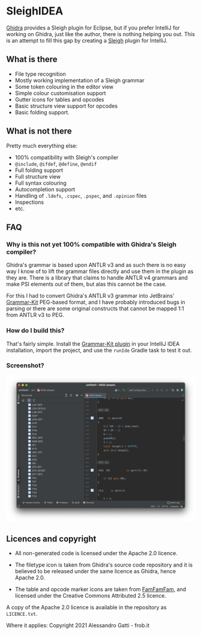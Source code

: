 # SleighIDEA

[Ghidra](https://ghidra-sre.org/) provides a Sleigh plugin for Eclipse, but if you prefer IntelliJ for working on
Ghidra, just like the author, there is nothing helping you out. This is an attempt to fill this gap by creating
a [Sleigh](https://ghidra.re/courses/languages/html/sleigh.html) plugin for IntelliJ.

## What is there

* File type recognition
* Mostly working implementation of a Sleigh grammar
* Some token colouring in the editor view
* Simple colour customisation support
* Gutter icons for tables and opcodes
* Basic structure view support for opcodes
* Basic folding support.

## What is not there

Pretty much everything else:

* 100% compatibility with Sleigh's compiler
* `@include`, `@ifdef`, `@define`, `@endif`
* Full folding support
* Full structure view
* Full syntax colouring
* Autocompletion support
* Handling of `.ldefs`, `.cspec`, `.pspec`, and `.opinion` files
* Inspections
* etc.

## FAQ

### Why is this not yet 100% compatible with Ghidra's Sleigh compiler?

Ghidra's grammar is based upon ANTLR v3 and as such there is no easy way I know of to lift the grammar files directly
and use them in the plugin as they are. There is a library that claims to handle ANTLR v4 grammars and make PSI elements
out of them, but alas this cannot be the case.

For this I had to convert Ghidra's ANTLR v3 grammar into
JetBrains' [Grammar-Kit](https://github.com/JetBrains/Grammar-Kit) PEG-based format, and I have probably introduced bugs
in parsing or there are some original constructs that cannot be mapped 1:1 from ANTLR v3 to PEG.

### How do I build this?

That's fairly simple. Install the [Grammar-Kit plugin](https://plugins.jetbrains.com/plugin/6606-grammar-kit/) in your
IntelliJ IDEA installation, import the project, and use the `runIde` Gradle task to test it out.

### Screenshot?

![](screenshot.png)

## Licences and copyright

* All non-generated code is licensed under the Apache 2.0 licence.

* The filetype icon is taken from Ghidra's source code repository and it is believed to be released under the same
  licence as Ghidra, hence Apache 2.0.
* The table and opcode marker icons are taken from [FamFamFam](http://www.famfamfam.com/lab/icons/silk/), and licensed
  under the Creative Commons Attributed 2.5 licence.

A copy of the Apache 2.0 licence is available in the repository as `LICENCE.txt`.

Where it applies: Copyright 2021 Alessandro Gatti - frob.it